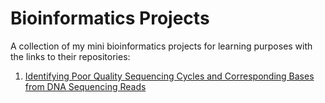 # Bioinformatics Projects

A collection of my mini bioinformatics projects for learning purposes with the links to their repositories:
1. [Identifying Poor Quality Sequencing Cycles and Corresponding Bases from DNA Sequencing Reads](https://github.com/n-shenoy/identify-poor-quality-sequencing-cycles-and-bases)
